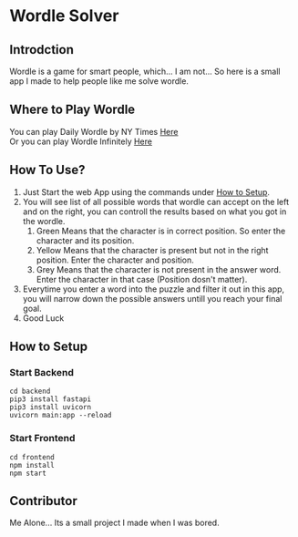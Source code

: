 # Wordle Solver

## Introdction

Wordle is a game for smart people, which... I am not... So here is a small app I made to help people like me solve wordle.

## Where to Play Wordle

You can play Daily Wordle by NY Times [Here](https://www.nytimes.com/games/wordle/index.html)<br/>Or you can play Wordle Infinitely [Here](https://wordlegame.org/)

## How To Use?

1. Just Start the web App using the commands under [How to Setup](#how-to-setup).
2. You will see list of all possible words that wordle can accept on the left and on the right, you can controll the results based on what you got in the wordle.
    1. Green Means that the character is in correct position. So enter the character and its position.
    2. Yellow Means that the character is present but not in the right position. Enter the character and position.
    3. Grey Means that the character is not present in the answer word. Enter the character in that case (Position dosn't matter).
3. Everytime you enter a word into the puzzle and filter it out in this app, you will narrow down the possible answers untill you reach your final goal.
4. Good Luck

## How to Setup

### Start Backend

```
cd backend
pip3 install fastapi
pip3 install uvicorn
uvicorn main:app --reload
```

### Start Frontend

```
cd frontend
npm install
npm start
```

## Contributor

Me Alone... Its a small project I made when I was bored.
